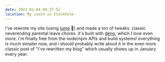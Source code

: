 ```yaml
---
date: 2022-01-04 09:37:51
location: My couch in Stockholm
---
```


i've rewrote my site (using [lume](https://lumeland.github.io) 💛) and made a ton of tweaks. classic
neverending parental leave chores. it's built with [deno](https://deno.land), which I love even
more. i'm finally free from the node/npm APIs and build systems! everything is much simpler now, and
i should probably write about it in the even more classic post of "i've rewritten my blog" which
usually shows up in January every year.
